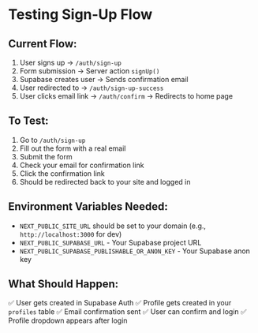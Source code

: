 # Testing Sign-Up Flow

## Current Flow:
1. User signs up → `/auth/sign-up`
2. Form submission → Server action `signUp()`
3. Supabase creates user → Sends confirmation email
4. User redirected to → `/auth/sign-up-success`
5. User clicks email link → `/auth/confirm` → Redirects to home page

## To Test:
1. Go to `/auth/sign-up`
2. Fill out the form with a real email
3. Submit the form
4. Check your email for confirmation link
5. Click the confirmation link
6. Should be redirected back to your site and logged in

## Environment Variables Needed:
- `NEXT_PUBLIC_SITE_URL` should be set to your domain (e.g., `http://localhost:3000` for dev)
- `NEXT_PUBLIC_SUPABASE_URL` - Your Supabase project URL
- `NEXT_PUBLIC_SUPABASE_PUBLISHABLE_OR_ANON_KEY` - Your Supabase anon key

## What Should Happen:
✅ User gets created in Supabase Auth
✅ Profile gets created in your `profiles` table
✅ Email confirmation sent
✅ User can confirm and login
✅ Profile dropdown appears after login


